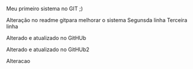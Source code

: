 Meu primeiro sistema no GIT ;)

Alteração no readme gitpara melhorar o sistema
Segunsda linha
Terceira linha

Alterado e atualizado no GitHUb

Alterado e atualizado no GitHUb2

Alteracao